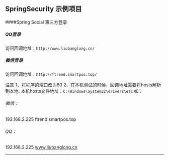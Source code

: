 ## SpringSecurity 示例项目

####Spring Social 第三方登录
##### QQ登录
访问回调地址：```http://www.liubanglong.cn/```
##### 微信登录
访问回调地址：```http://ftrend.smartpos.top/```


注意
1、将程序的端口改为80
2、在本机测试的时候，回调地址需要将hosts解析到本地.
本机hosts文件地址：```C:\Windows\System32\drivers\etc```
如：
###### 微信：
192.168.2.225       ftrend.smartpos.top
###### QQ：
192.168.2.225       www.liubanglong.cn

----
